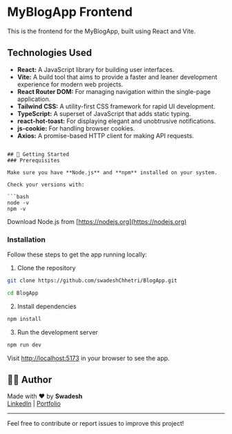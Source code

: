 # MyBlogApp Frontend

This is the frontend for the MyBlogApp, built using React and Vite.

## Technologies Used

* **React:** A JavaScript library for building user interfaces.
* **Vite:** A build tool that aims to provide a faster and leaner development experience for modern web projects.
* **React Router DOM:** For managing navigation within the single-page application.
* **Tailwind CSS:** A utility-first CSS framework for rapid UI development.
* **TypeScript:** A superset of JavaScript that adds static typing.
* **react-hot-toast:** For displaying elegant and unobtrusive notifications.
* **js-cookie:** For handling browser cookies.
* **Axios:** A promise-based HTTP client for making API requests.


```

## 🚀 Getting Started
### Prerequisites

Make sure you have **Node.js** and **npm** installed on your system.

Check your versions with:

```bash
node -v
npm -v
```

Download Node.js from [https://nodejs.org](https://nodejs.org)

### Installation

Follow these steps to get the app running locally:

1. Clone the repository

```bash
git clone https://github.com/swadeshChhetri/BlogApp.git

cd BlogApp
```

2. Install dependencies

```bash
npm install
```

3. Run the development server

```bash
npm run dev
```

Visit [http://localhost:5173](http://localhost:5173) in your browser to see the app.

## 🙋‍♂️ Author

Made with ❤️ by **Swadesh**  
[LinkedIn](www.linkedin.com/in/swadeshchhetri) | [Portfolio](https://myportfolio-weld-omega.vercel.app/)

---

Feel free to contribute or report issues to improve this project!

